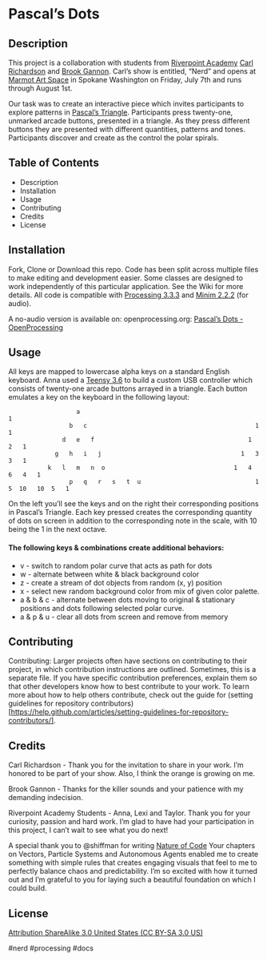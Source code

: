 # Pascal’s Dots

## Description
This project is a collaboration with students from [Riverpoint Academy](twitter.com/riverptacademy)  [Carl Richardson](http://www.carllrichardson.com)  and [Brook Gannon](http://www.brookgannon.com).  Carl’s show is entitled, “Nerd” and opens at [Marmot Art Space](http://www.marmotartspace.com) in Spokane Washington on Friday, July 7th and runs through August 1st.

Our task was to create an interactive piece which invites participants to explore patterns in [Pascal’s Triangle](https://en.wikipedia.org/wiki/Pascal%27s_triangle).   Participants press twenty-one, unmarked arcade buttons, presented in a triangle.  As they press different buttons they are presented with different quantities, patterns and tones.  Participants discover and create as the control the polar spirals.

## Table of Contents
- Description
- Installation
- Usage
- Contributing
- Credits
- License

## Installation
Fork, Clone or Download this repo.  Code has been split across multiple files to make editing and development easier.  Some classes are designed to work independently of this particular application. See the Wiki for more details.  All code is compatible with [Processing 3.3.3](https://processing.org) and [Minim 2.2.2](https://github.com/ddf/Minim) (for audio).

A no-audio version is available on: openprocessing.org: [Pascal’s Dots - OpenProcessing](https://www.openprocessing.org/sketch/431211)

## Usage
All keys are mapped to lowercase alpha keys on a standard English keyboard.  Anna used a [Teensy 3.6](https://www.pjrc.com/store/teensy36.html) to build a custom USB controller which consists of twenty-one arcade buttons arrayed in a triangle.  Each button emulates a key on the keyboard in the following layout:
```
		           a                                                   1
		         b   c                                               1   1
  		       d   e   f                                           1   2   1
 		     g   h   i   j                                       1   3   3   1
 		   k   l   m   n  o                                    1   4   6   4   1
                 p   q   r   s   t  u                                1   5  10   10  5   1
```

On the left you’ll see the keys and on the right their corresponding positions in Pascal’s Triangle.  Each key pressed creates the corresponding quantity of dots on screen in addition to the corresponding note in the scale, with 10 being the 1 in the next octave.

#### The following keys & combinations create additional behaviors:
- v - switch to random polar curve that acts as path for dots
- w - alternate between white & black background color
- z - create a stream of dot objects from random (x, y) position
- x - select new random background color from mix of given color palette.
- a & b & c - alternate between dots moving to original & stationary positions and dots following selected polar curve.
- a & p & u - clear all dots from screen and remove from memory

## Contributing
Contributing: Larger projects often have sections on contributing to their project, in which contribution instructions are outlined. Sometimes, this is a separate file. If you have specific contribution preferences, explain them so that other developers know how to best contribute to your work. To learn more about how to help others contribute, check out the guide for (setting guidelines for repository contributors)[https://help.github.com/articles/setting-guidelines-for-repository-contributors/].

## Credits
Carl Richardson - Thank you for the invitation to share in your work.  I’m honored to be part of your show.  Also, I think the orange is growing on me.

Brook Gannon - Thanks for the killer sounds and your patience with my demanding indecision.  

Riverpoint Academy Students - Anna, Lexi and Taylor.  Thank you for your curiosity, passion and hard work. I’m glad to have had your participation in this project, I can’t wait to see what you do next!

A special thank you to @shiffman for writing [Nature of Code](http://natureofcode.com)  Your chapters on Vectors, Particle Systems and Autonomous Agents enabled me to create something with simple rules that creates engaging visuals that feel to me to perfectly balance chaos and predictability.  I’m so excited with how it turned out and I’m grateful to you for laying such a beautiful foundation on which I could build.

## License
[Attribution ShareAlike 3.0 United States (CC BY-SA 3.0 US)](https://creativecommons.org/licenses/by-sa/3.0/us/)

#nerd #processing #docs
